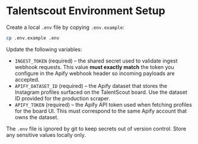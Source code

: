 # Talentscout Environment Setup

Create a local `.env` file by copying `.env.example`:

```bash
cp .env.example .env
```

Update the following variables:

- `INGEST_TOKEN` (required) – the shared secret used to validate ingest webhook requests. This value **must exactly match** the token you configure in the Apify webhook header so incoming payloads are accepted.
- `APIFY_DATASET_ID` (required) – the Apify dataset that stores the Instagram profiles surfaced on the TalentScout board. Use the dataset ID provided for the production scraper.
- `APIFY_TOKEN` (required) – the Apify API token used when fetching profiles for the board UI. This must correspond to the same Apify account that owns the dataset.

The `.env` file is ignored by git to keep secrets out of version control. Store any sensitive values locally only.
